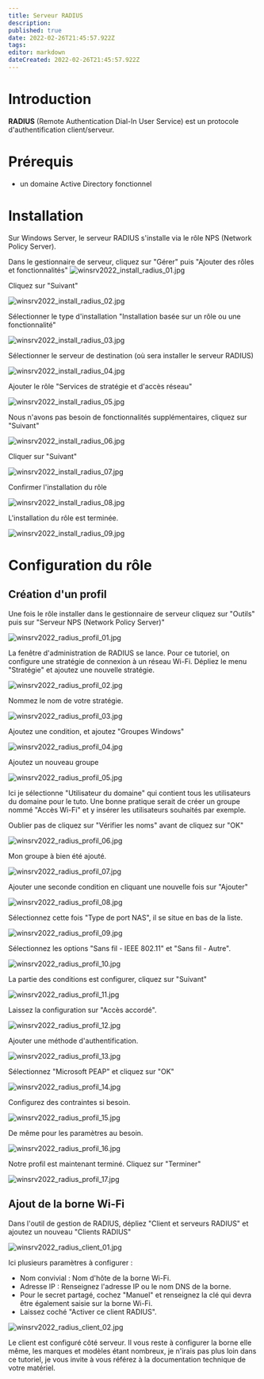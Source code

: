 ```yaml
---
title: Serveur RADIUS
description: 
published: true
date: 2022-02-26T21:45:57.922Z
tags: 
editor: markdown
dateCreated: 2022-02-26T21:45:57.922Z
---
```


# Introduction
**RADIUS** (Remote Authentication Dial-In User Service) est un protocole d'authentification client/serveur.  
 
# Prérequis
- un domaine Active Directory fonctionnel
 
# Installation
 
Sur Windows Server, le serveur RADIUS s'installe via le rôle NPS (Network Policy Server).
 
Dans le gestionnaire de serveur, cliquez sur "Gérer" puis "Ajouter des rôles et fonctionnalités"
![winsrv2022_install_radius_01.jpg](/microsoft/windows_server_2022/radius/winsrv2022_install_radius_01.jpg)
 
Cliquez sur "Suivant"
 
![winsrv2022_install_radius_02.jpg](/microsoft/windows_server_2022/radius/winsrv2022_install_radius_02.jpg)
 
Sélectionner le type d'installation "Installation basée sur un rôle ou une fonctionnalité"
 
![winsrv2022_install_radius_03.jpg](/microsoft/windows_server_2022/radius/winsrv2022_install_radius_03.jpg)
 
Sélectionner le serveur de destination (où sera installer le serveur RADIUS)
 
![winsrv2022_install_radius_04.jpg](/microsoft/windows_server_2022/radius/winsrv2022_install_radius_04.jpg)
 
Ajouter le rôle "Services de stratégie et d'accès réseau"
 
![winsrv2022_install_radius_05.jpg](/microsoft/windows_server_2022/radius/winsrv2022_install_radius_05.jpg)
 
Nous n'avons pas besoin de fonctionnalités supplémentaires, cliquez sur "Suivant"
 
![winsrv2022_install_radius_06.jpg](/microsoft/windows_server_2022/radius/winsrv2022_install_radius_06.jpg)
 
Cliquer sur "Suivant"
 
![winsrv2022_install_radius_07.jpg](/microsoft/windows_server_2022/radius/winsrv2022_install_radius_07.jpg)
 
Confirmer l'installation du rôle
 
![winsrv2022_install_radius_08.jpg](/microsoft/windows_server_2022/radius/winsrv2022_install_radius_08.jpg)
 
L'installation du rôle est terminée.
 
![winsrv2022_install_radius_09.jpg](/microsoft/windows_server_2022/radius/winsrv2022_install_radius_09.jpg)
 
# Configuration du rôle
## Création d'un profil
 
Une fois le rôle installer dans le gestionnaire de serveur cliquez sur "Outils" puis sur "Serveur NPS (Network Policy Server)"
 
![winsrv2022_radius_profil_01.jpg](/microsoft/windows_server_2022/radius/winsrv2022_radius_profil_01.jpg)
 
La fenêtre d'administration de RADIUS se lance. Pour ce tutoriel, on configure une stratégie de connexion à un réseau Wi-Fi. Dépliez le menu "Stratégie" et ajoutez une nouvelle stratégie.
 
![winsrv2022_radius_profil_02.jpg](/microsoft/windows_server_2022/radius/winsrv2022_radius_profil_02.jpg)
 
Nommez le nom de votre stratégie.
 
![winsrv2022_radius_profil_03.jpg](/microsoft/windows_server_2022/radius/winsrv2022_radius_profil_03.jpg)
 
Ajoutez une condition, et ajoutez "Groupes Windows"
 
![winsrv2022_radius_profil_04.jpg](/microsoft/windows_server_2022/radius/winsrv2022_radius_profil_04.jpg)
 
Ajoutez un nouveau groupe
 
![winsrv2022_radius_profil_05.jpg](/microsoft/windows_server_2022/radius/winsrv2022_radius_profil_05.jpg)
 
Ici je sélectionne "Utilisateur du domaine" qui contient tous les utilisateurs du domaine pour le tuto. Une bonne pratique serait de créer un groupe nommé "Accès Wi-Fi" et y insérer les utilisateurs souhaités par exemple.
 
Oublier pas de cliquez sur "Vérifier les noms" avant de cliquez sur "OK"  
 
![winsrv2022_radius_profil_06.jpg](/microsoft/windows_server_2022/radius/winsrv2022_radius_profil_06.jpg)
 
Mon groupe à bien été ajouté.
 
![winsrv2022_radius_profil_07.jpg](/microsoft/windows_server_2022/radius/winsrv2022_radius_profil_07.jpg)
 
Ajouter une seconde condition  en cliquant une nouvelle fois sur "Ajouter"
 
![winsrv2022_radius_profil_08.jpg](/microsoft/windows_server_2022/radius/winsrv2022_radius_profil_08.jpg)
 
Sélectionnez cette fois "Type de port NAS", il se situe en bas de la liste.
 
![winsrv2022_radius_profil_09.jpg](/microsoft/windows_server_2022/radius/winsrv2022_radius_profil_09.jpg)
 
Sélectionnez les options "Sans fil - IEEE 802.11" et "Sans fil - Autre". 
 
![winsrv2022_radius_profil_10.jpg](/microsoft/windows_server_2022/radius/winsrv2022_radius_profil_10.jpg)
 
La partie des conditions est configurer, cliquez sur "Suivant"
 
![winsrv2022_radius_profil_11.jpg](/microsoft/windows_server_2022/radius/winsrv2022_radius_profil_11.jpg)
 
Laissez la configuration sur "Accès accordé".
 
![winsrv2022_radius_profil_12.jpg](/microsoft/windows_server_2022/radius/winsrv2022_radius_profil_12.jpg)
 
Ajouter une méthode d'authentification.
 
![winsrv2022_radius_profil_13.jpg](/microsoft/windows_server_2022/radius/winsrv2022_radius_profil_13.jpg)
 
Sélectionnez "Microsoft PEAP" et cliquez sur "OK"
 
![winsrv2022_radius_profil_14.jpg](/microsoft/windows_server_2022/radius/winsrv2022_radius_profil_14.jpg)
 
Configurez des contraintes si besoin.
 
![winsrv2022_radius_profil_15.jpg](/microsoft/windows_server_2022/radius/winsrv2022_radius_profil_15.jpg)
 
De même pour les paramètres au besoin.
 
![winsrv2022_radius_profil_16.jpg](/microsoft/windows_server_2022/radius/winsrv2022_radius_profil_16.jpg)
 
Notre profil est maintenant terminé. Cliquez sur "Terminer"
 
![winsrv2022_radius_profil_17.jpg](/microsoft/windows_server_2022/radius/winsrv2022_radius_profil_17.jpg)
 
## Ajout de la borne Wi-Fi
 
Dans l'outil de gestion de RADIUS, dépliez "Client et serveurs RADIUS" et ajoutez un nouveau "Clients RADIUS"
 
![winsrv2022_radius_client_01.jpg](/microsoft/windows_server_2022/radius/winsrv2022_radius_client_01.jpg)
 
Ici plusieurs paramètres à configurer :
- Nom convivial : Nom d'hôte de la borne Wi-Fi.
- Adresse IP : Renseignez l'adresse IP ou le nom DNS de la borne.
- Pour le secret partagé, cochez "Manuel" et renseignez la clé qui devra être également saisie sur la borne Wi-Fi.
- Laissez coché "Activer ce client RADIUS".
 
![winsrv2022_radius_client_02.jpg](/microsoft/windows_server_2022/radius/winsrv2022_radius_client_02.jpg)
 
Le client est configuré côté serveur. Il vous reste à configurer la borne elle même, les marques et modèles étant nombreux, je n'irais pas plus loin dans ce tutoriel, je vous invite à vous référez à la documentation technique de votre matériel.
 
